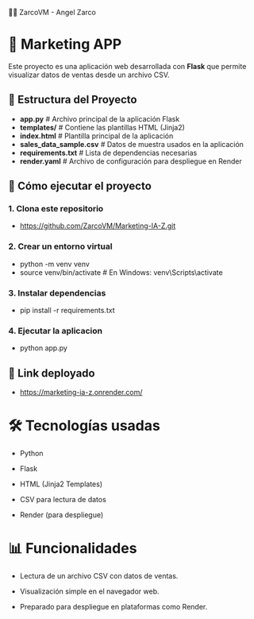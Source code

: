 👨‍💻 ZarcoVM - Angel Zarco
# 🧾 Marketing APP

Este proyecto es una aplicación web desarrollada con **Flask** que permite visualizar datos de ventas desde un archivo CSV.

## 📁 Estructura del Proyecto
 - **app.py** # Archivo principal de la aplicación Flask
 - **templates/** # Contiene las plantillas HTML (Jinja2)
 - **index.html** # Plantilla principal de la aplicación
 - **sales_data_sample.csv** # Datos de muestra usados en la aplicación
 - **requirements.txt** # Lista de dependencias necesarias
 - **render.yaml** # Archivo de configuración para despliegue en Render

## 🚀 Cómo ejecutar el proyecto

### 1. Clona este repositorio

 - https://github.com/ZarcoVM/Marketing-IA-Z.git
   
### 2. Crear un entorno virtual

 - python -m venv venv
 - source venv/bin/activate  # En Windows: venv\Scripts\activate

### 3. Instalar dependencias

 - pip install -r requirements.txt

### 4. Ejecutar la aplicacion

 - python app.py

## 🚀 Link deployado

 - https://marketing-ia-z.onrender.com/

# 🛠 Tecnologías usadas
 - Python

  - Flask

 - HTML (Jinja2 Templates)

 - CSV para lectura de datos

 - Render (para despliegue)

# 📊 Funcionalidades
 - Lectura de un archivo CSV con datos de ventas.

 - Visualización simple en el navegador web.

 - Preparado para despliegue en plataformas como Render.

